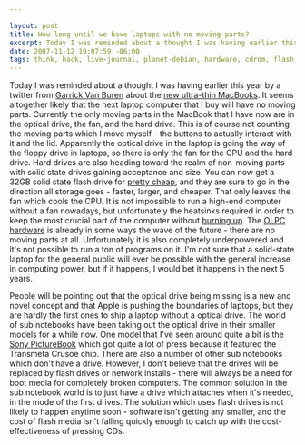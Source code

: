 ```yaml
--- 

layout: post
title: How long until we have laptops with no moving parts?
excerpt: Today I was reminded about a thought I was having earlier this year by a twitter from <a href="http://garrickvanburen.com/archive/disc-drives-to-go-the-way-of-disc-drives">Garrick Van Buren</a> about the <a href="http://www.appleinsider.com/articles/07/11/12/ultra_portable_apple_notebook_to_splash_down_at_macworld_expo.html">new ultra-thin MacBooks</a>.  It seems altogether likely that the next laptop computer that I buy will have no moving parts.  Currently the only moving parts in the MacBook that I have now are in the optical drive, the fan, and the hard drive.
date: 2007-11-12 19:07:59 -06:00
tags: think, hack, live-journal, planet-debian, hardware, cdrom, flash, notebook
---
```

Today I was reminded about a thought I was having earlier this year by a twitter from <a href="http://garrickvanburen.com/archive/disc-drives-to-go-the-way-of-disc-drives">Garrick Van Buren</a> about the <a href="http://www.appleinsider.com/articles/07/11/12/ultra_portable_apple_notebook_to_splash_down_at_macworld_expo.html">new ultra-thin MacBooks</a>.  It seems altogether likely that the next laptop computer that I buy will have no moving parts.  Currently the only moving parts in the MacBook that I have now are in the optical drive, the fan, and the hard drive.  This is of course not counting the moving parts which I move myself - the buttons to actually interact with it and the lid.  Apparently the optical drive in the laptop is going the way of the floppy drive in laptops, so there is only the fan for the CPU and the hard drive.  Hard drives are also heading toward the realm of non-moving parts with solid state drives gaining acceptance and size.  You can now get a 32GB solid state flash drive for <a href="http://www.newegg.com/Product/Product.aspx?Item=N82E16820208317">pretty cheap</a>, and they are sure to go in the direction all storage goes - faster, larger, and cheaper.   That only leaves the fan which cools the CPU.  It is not impossible to run a high-end computer without a fan nowadays, but unfortunately the heatsinks required in order to keep the most crucial part of the computer without <a href="http://www.metacafe.com/watch/26293/GMAME/">burning up</a>.  The <a href="http://wiki.laptop.org/go/Hardware_specification">OLPC hardware</a> is already in some ways the wave of the future - there are no moving parts at all.  Unfortunately it is also completely underpowered and it's not possible to run a ton of programs on it.  I'm not sure that a solid-state laptop for the general public will ever be possible with the general increase in computing power, but if it happens, I would bet it happens in the next 5 years.

People will be pointing out that the optical drive being missing is a new and novel concept and that Apple is pushing the boundaries of laptops, but they are hardly the first ones to ship a laptop without a optical drive.  The world of sub notebooks have been taking out the optical drive in their smaller models for a while now.  One model that I've seen around quite a bit is the <a href="http://reviews.digitaltrends.com/review33_main163.html">Sony PictureBook</a> which got quite a lot of press because it featured the Transmeta Crusoe chip.   There are also a number of other sub notebooks which don't have a drive.   However, I don't believe that the drives will be replaced by flash drives or network installs - there will always be a need for boot media for completely broken computers.  The common solution in the sub notebook world is to just have a drive which attaches when it's needed, in the mode of the first drives.  The solution which uses flash drives is not likely to happen anytime soon - software isn't getting any smaller, and the cost of flash media isn't falling quickly enough to catch up with the cost-effectiveness of pressing CDs.
